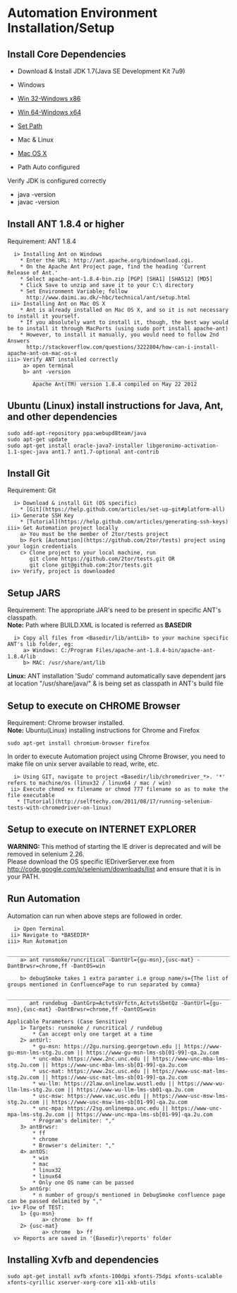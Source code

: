 # Automation Environment Installation/Setup

Install Core Dependencies
-------------------------

* Download & Install JDK 1.7(Java SE Development Kit 7u9)
*  Windows
 * [Win 32-Windows x86](http://www.oracle.com/technetwork/java/javase/downloads/jdk7u9-downloads-1859576.html)
 * [Win 64-Windows x64](http://www.oracle.com/technetwork/java/javase/downloads/jdk7u9-downloads-1859576.html)
 * [Set Path](http://java.com/en/download/help/path.xml)

*  Mac & Linux
 * [Mac OS X](http://www.oracle.com/technetwork/java/javase/downloads/jdk7u9-downloads-1859576.html)
 * Path Auto configured		 

Verify JDK is configured correctly
 * java -version
 * javac -version	
	
	
Install ANT 1.8.4 or higher
---------------------------
Requirement: ANT 1.8.4

	  i> Installing Ant on Windows
		* Enter the URL: http://ant.apache.org/bindownload.cgi.
		* On the Apache Ant Project page, find the heading 'Current Release of Ant.'
		* Select apache-ant-1.8.4-bin.zip [PGP] [SHA1] [SHA512] [MD5]
		* Click Save to unzip and save it to your C:\ directory 
		* Set Environment Variable; follow 
		  http://www.daimi.au.dk/~hbc/technical/ant/setup.html
     ii> Installing Ant on Mac OS X
		* Ant is already installed on Mac OS X, and so it is not necessary to install it yourself.		 	
		* If you absolutely want to install it, though, the best way would be to install it through MacPorts (using sudo port install apache-ant)
		* However, to install it manually, you would need to follow 2nd Answers
		  http://stackoverflow.com/questions/3222804/how-can-i-install-apache-ant-on-mac-os-x
    iii> Verify ANT installed correctly 
	     a> open terminal
		 b> ant -version
		    ____________________________________________________
		    Apache Ant(TM) version 1.8.4 compiled on May 22 2012
			

Ubuntu (Linux) install instructions for Java, Ant, and other dependencies
-------------------------------------------------------------------------

    sudo add-apt-repository ppa:webupd8team/java
    sudo apt-get update
    sudo apt-get install oracle-java7-installer libgeronimo-activation-1.1-spec-java ant1.7 ant1.7-optional ant-contrib

Install Git
-----------
Requirement: Git

	  i> Download & install Git (OS specific)
	  	* [Git](https://help.github.com/articles/set-up-git#platform-all)
     ii> Generate SSH Key
     	* [Tutorial](https://help.github.com/articles/generating-ssh-keys)     	
    iii> Get Automation project locally
		a> You must be the member of 2tor/tests project
        b> Fork [Automation](https://github.com/2tor/tests) project using your login credentials
        c> Clone project to your local machine, run 
		   git clone https://github.com/2tor/tests.git OR
           git clone git@github.com:2tor/tests.git
     iv> Verify, project is downloaded     
	

Setup JARS
----------
Requirement: The appropriate JAR's need to be present in specific ANT's classpath. <br />
**Note:** Path where BUILD.XML is located is referred as **BASEDIR**

      i> Copy all files from <Basedir/lib/antLib> to your machine specific ANT's lib folder, eg:
		 a> Windows: C:/Program Files/apache-ant-1.8.4-bin/apache-ant-1.8.4/lib
		 b> MAC: /usr/share/ant/lib

**Linux:** ANT installation 'Sudo' command automatically save dependent jars at location "/usr/share/java/" & is being set as classpath in ANT's build file

Setup to execute on CHROME Browser
----------------------------------
Requirement: Chrome browser installed. <br />
**Note:** Ubuntu(Linux) installing instructions for Chrome and Firefox
         
	sudo apt-get install chromium-browser firefox

In order to execute Automation project using Chrome Browser, you need to make file on unix server available to read, write, etc.

      i> Using GIT, navigate to project <Basedir/lib/chromedriver_*>. '*' refers to machine/os (linux32 / linux64 / mac / win)
     ii> Execute chmod +x filename or chmod 777 filename so as to make the file executable
       * [Tutorial](http://selftechy.com/2011/08/17/running-selenium-tests-with-chromedriver-on-linux)
	   

Setup to execute on INTERNET EXPLORER
-------------------------------------
**WARNING:** This method of starting the IE driver is deprecated and will be removed in selenium 2.26. <br />
Please download the OS specific IEDriverServer.exe from http://code.google.com/p/selenium/downloads/list and ensure that it is in your PATH.
	   

Run Automation
--------------
Automation can run when above steps are followed in order.

      i> Open Terminal
     ii> Navigate to *BASEDIR*
	iii> Run Automation
	       _______________________________________________________________________________________________
		a> ant runsmoke/runcritical -DantUrl={gu-msn},{usc-mat} -DantBrwsr=chrome,ff -DantOS=win 
		
		b> debugSmoke takes 1 extra paramter i.e group name/s={The list of groups mentioned in ConfluencePage to run separated by comma}
		   ______________________________________________________________________________________________________________________	
		   ant rundebug -DantGrp=ActvtsVrfctn,ActvtsSbmtQz -DantUrl={gu-msn},{usc-mat} -DantBrwsr=chrome,ff -DantOS=win 
	
	Applicable Parameters (Case Sensitive)
		1> Targets: runsmoke / runcritical / rundebug
			* Can accept only one target at a time
        2> antUrl:
        	* gu-msn: https://2gu.nursing.georgetown.edu || https://www-gu-msn-lms-stg.2u.com || https://www-gu-msn-lms-sb[01-99]-qa.2u.com
        	* unc-mba: https://www.2nc.unc.edu || https://www-unc-mba-lms-stg.2u.com || https://www-unc-mba-lms-sb[01-99]-qa.2u.com
        	* usc-mat: https://www.2sc.usc.edu || https://www-usc-mat-lms-stg.2u.com || https://www-usc-mat-lms-sb[01-99]-qa.2u.com 
        	* wu-llm: https://2law.onlinelaw.wustl.edu || https://www-wu-llm-lms-stg.2u.com || https://www-wu-llm-lms-sb01-qa.2u.com
        	* usc-msw: https://www.vac.usc.edu || https://www-usc-msw-lms-stg.2u.com || https://www-usc-msw-lms-sb[01-99]-qa.2u.com
        	* unc-mpa: https://2sg.onlinempa.unc.edu || https://www-unc-mpa-lms-stg.2u.com || https://www-unc-mpa-lms-sb[01-99]-qa.2u.com  
        	* Program's delimiter: ","		
		3> antBrwsr: 
			* ff
			* chrome
			* Browser's delimiter: ","
		4> antOS: 
			* win 
			* mac 
			* linux32
			* linux64
			* Only one OS name can be passed
		5> antGrp:
			* n number of group/s mentioned in DebugSmoke confluence page can be passed delimited by ","
     iv> Flow of TEST:
     	1> {gu-msn}            
			   a> chrome  b> ff			
        2> {usc-mat}            
			   a> chrome  b> ff			
	  v> Reports are saved in '{Basedir}\reports' folder


## Installing Xvfb and dependencies

    sudo apt-get install xvfb xfonts-100dpi xfonts-75dpi xfonts-scalable xfonts-cyrillic xserver-xorg-core x11-xkb-utils

